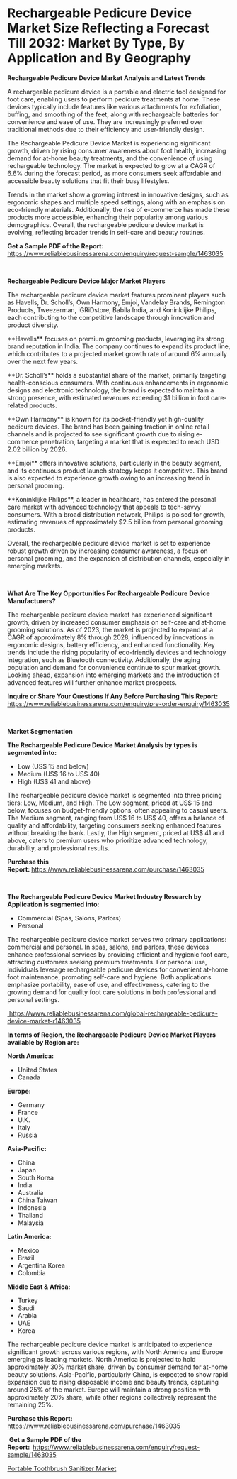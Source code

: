 <p><h1>Rechargeable Pedicure Device Market Size Reflecting a Forecast Till 2032: Market By Type, By Application and By Geography</h1></p><p><strong>Rechargeable Pedicure Device Market Analysis and Latest Trends</strong></p>
<p><p>A rechargeable pedicure device is a portable and electric tool designed for foot care, enabling users to perform pedicure treatments at home. These devices typically include features like various attachments for exfoliation, buffing, and smoothing of the feet, along with rechargeable batteries for convenience and ease of use. They are increasingly preferred over traditional methods due to their efficiency and user-friendly design.</p><p>The Rechargeable Pedicure Device Market is experiencing significant growth, driven by rising consumer awareness about foot health, increasing demand for at-home beauty treatments, and the convenience of using rechargeable technology. The market is expected to grow at a CAGR of 6.6% during the forecast period, as more consumers seek affordable and accessible beauty solutions that fit their busy lifestyles. </p><p>Trends in the market show a growing interest in innovative designs, such as ergonomic shapes and multiple speed settings, along with an emphasis on eco-friendly materials. Additionally, the rise of e-commerce has made these products more accessible, enhancing their popularity among various demographics. Overall, the rechargeable pedicure device market is evolving, reflecting broader trends in self-care and beauty routines.</p></p>
<p><strong>Get a Sample PDF of the Report:&nbsp;</strong> <a href="https://www.reliablebusinessarena.com/enquiry/request-sample/1463035?utm_campaign=1871&utm_medium=2&utm_source=Github&utm_content=ia&utm_term=07022025&utm_id=rechargeable-pedicure-device">https://www.reliablebusinessarena.com/enquiry/request-sample/1463035</a></p>
<p>&nbsp;</p>
<p><strong>Rechargeable Pedicure Device Major Market Players</strong></p>
<p><p>The rechargeable pedicure device market features prominent players such as Havells, Dr. Scholl’s, Own Harmony, Emjoi, Vandelay Brands, Remington Products, Tweezerman, iGRiDstore, Babila India, and Koninklijke Philips, each contributing to the competitive landscape through innovation and product diversity.</p><p>**Havells** focuses on premium grooming products, leveraging its strong brand reputation in India. The company continues to expand its product line, which contributes to a projected market growth rate of around 6% annually over the next few years.</p><p>**Dr. Scholl’s** holds a substantial share of the market, primarily targeting health-conscious consumers. With continuous enhancements in ergonomic designs and electronic technology, the brand is expected to maintain a strong presence, with estimated revenues exceeding $1 billion in foot care-related products.</p><p>**Own Harmony** is known for its pocket-friendly yet high-quality pedicure devices. The brand has been gaining traction in online retail channels and is projected to see significant growth due to rising e-commerce penetration, targeting a market that is expected to reach USD 2.02 billion by 2026.</p><p>**Emjoi** offers innovative solutions, particularly in the beauty segment, and its continuous product launch strategy keeps it competitive. This brand is also expected to experience growth owing to an increasing trend in personal grooming.</p><p>**Koninklijke Philips**, a leader in healthcare, has entered the personal care market with advanced technology that appeals to tech-savvy consumers. With a broad distribution network, Philips is poised for growth, estimating revenues of approximately $2.5 billion from personal grooming products.</p><p>Overall, the rechargeable pedicure device market is set to experience robust growth driven by increasing consumer awareness, a focus on personal grooming, and the expansion of distribution channels, especially in emerging markets.</p></p>
<p>&nbsp;</p>
<p><strong>What Are The Key Opportunities For Rechargeable Pedicure Device Manufacturers?</strong></p>
<p><p>The rechargeable pedicure device market has experienced significant growth, driven by increased consumer emphasis on self-care and at-home grooming solutions. As of 2023, the market is projected to expand at a CAGR of approximately 8% through 2028, influenced by innovations in ergonomic designs, battery efficiency, and enhanced functionality. Key trends include the rising popularity of eco-friendly devices and technology integration, such as Bluetooth connectivity. Additionally, the aging population and demand for convenience continue to spur market growth. Looking ahead, expansion into emerging markets and the introduction of advanced features will further enhance market prospects.</p></p>
<p><strong>Inquire or Share Your Questions If Any Before Purchasing This Report:</strong> <a href="https://www.reliablebusinessarena.com/enquiry/pre-order-enquiry/1463035?utm_campaign=1871&utm_medium=2&utm_source=Github&utm_content=ia&utm_term=07022025&utm_id=rechargeable-pedicure-device">https://www.reliablebusinessarena.com/enquiry/pre-order-enquiry/1463035</a></p>
<p>&nbsp;</p>
<p><strong>Market Segmentation</strong></p>
<p><strong>The Rechargeable Pedicure Device Market Analysis by types is segmented into:</strong></p>
<p><ul><li>Low (US$ 15 and below)</li><li>Medium (US$ 16 to US$ 40)</li><li>High (US$ 41 and above)</li></ul></p>
<p><p>The rechargeable pedicure device market is segmented into three pricing tiers: Low, Medium, and High. The Low segment, priced at US$ 15 and below, focuses on budget-friendly options, often appealing to casual users. The Medium segment, ranging from US$ 16 to US$ 40, offers a balance of quality and affordability, targeting consumers seeking enhanced features without breaking the bank. Lastly, the High segment, priced at US$ 41 and above, caters to premium users who prioritize advanced technology, durability, and professional results.</p></p>
<p><strong>Purchase this Report:&nbsp;</strong><a href="https://www.reliablebusinessarena.com/purchase/1463035?utm_campaign=1871&utm_medium=2&utm_source=Github&utm_content=ia&utm_term=07022025&utm_id=rechargeable-pedicure-device">https://www.reliablebusinessarena.com/purchase/1463035</a></p>
<p>&nbsp;</p>
<p><strong>The Rechargeable Pedicure Device Market Industry Research by Application is segmented into:</strong></p>
<p><ul><li>Commercial (Spas, Salons, Parlors)</li><li>Personal</li></ul></p>
<p><p>The rechargeable pedicure device market serves two primary applications: commercial and personal. In spas, salons, and parlors, these devices enhance professional services by providing efficient and hygienic foot care, attracting customers seeking premium treatments. For personal use, individuals leverage rechargeable pedicure devices for convenient at-home foot maintenance, promoting self-care and hygiene. Both applications emphasize portability, ease of use, and effectiveness, catering to the growing demand for quality foot care solutions in both professional and personal settings.</p></p>
<p><a href="https://www.reliablebusinessarena.com/global-rechargeable-pedicure-device-market-r1463035?utm_campaign=1871&utm_medium=2&utm_source=Github&utm_content=ia&utm_term=07022025&utm_id=rechargeable-pedicure-device">&nbsp;https://www.reliablebusinessarena.com/global-rechargeable-pedicure-device-market-r1463035</a></p>
<p><strong>In terms of Region, the Rechargeable Pedicure Device Market Players available by Region are:</strong></p>
<p>
    <p> <strong> North America: </strong>
        <ul>
            <li>United States</li>
            <li>Canada</li>
        </ul>
        </p> 
    <p> <strong> Europe: </strong>
        <ul>
            <li>Germany</li>
            <li>France</li>
            <li>U.K.</li>
            <li>Italy</li>
            <li>Russia</li>
        </ul>
        </p> 
    <p> <strong> Asia-Pacific: </strong>
        <ul>
            <li>China</li>
            <li>Japan</li>
            <li>South Korea</li>
            <li>India</li>
            <li>Australia</li>
            <li>China Taiwan</li>
            <li>Indonesia</li>
            <li>Thailand</li>
            <li>Malaysia</li>
        </ul>
        </p> 
    <p> <strong> Latin America: </strong>
        <ul>
            <li>Mexico</li>
            <li>Brazil</li>
            <li>Argentina Korea</li>
            <li>Colombia</li>
        </ul>
        </p> 
    <p> <strong> Middle East & Africa: </strong>
        <ul>
            <li>Turkey</li>
            <li>Saudi</li>
            <li>Arabia</li>
            <li>UAE</li>
            <li>Korea</li>
        </ul>
    </p>
    </p>
<p><p>The rechargeable pedicure device market is anticipated to experience significant growth across various regions, with North America and Europe emerging as leading markets. North America is projected to hold approximately 30% market share, driven by consumer demand for at-home beauty solutions. Asia-Pacific, particularly China, is expected to show rapid expansion due to rising disposable income and beauty trends, capturing around 25% of the market. Europe will maintain a strong position with approximately 20% share, while other regions collectively represent the remaining 25%.</p></p>
<p><strong>Purchase this Report: </strong><a href="https://www.reliablebusinessarena.com/purchase/1463035?utm_campaign=1871&utm_medium=2&utm_source=Github&utm_content=ia&utm_term=07022025&utm_id=rechargeable-pedicure-device">https://www.reliablebusinessarena.com/purchase/1463035</a></p>
<p>&nbsp;<strong>Get a Sample PDF of the Report:&nbsp;&nbsp;</strong><a href="https://www.reliablebusinessarena.com/enquiry/request-sample/1463035?utm_campaign=1871&utm_medium=2&utm_source=Github&utm_content=ia&utm_term=07022025&utm_id=rechargeable-pedicure-device">https://www.reliablebusinessarena.com/enquiry/request-sample/1463035</a></p>
<p><strong></strong></p>
<p><p><a href="https://github.com/marloy8/Market-Research-Report-List-7/blob/main/portable-toothbrush-sanitizer-market.md?utm_campaign=1871&utm_medium=2&utm_source=Github&utm_content=ia&utm_term=07022025&utm_id=rechargeable-pedicure-device">Portable Toothbrush Sanitizer Market</a></p></p>